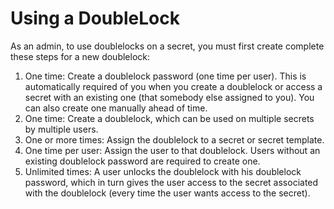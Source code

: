 [title]: # (Using a DoubleLock )
[tags]: # (DoubleLock)
[priority]: # (80)

# Using a DoubleLock

As an admin, to use doublelocks on a secret, you must first create complete these steps for a new doublelock:

1. One time: Create a doublelock password (one time per user). This is automatically required of you when you create a doublelock or access a secret with an existing one (that somebody else assigned to you). You can also create one manually ahead of time.
1. One time: Create a doublelock, which can be used on multiple secrets by multiple users.
1. One or more times: Assign the doublelock to a secret or secret template.
1. One time per user: Assign the user to that doublelock. Users without an existing doublelock password are required to create one.
1. Unlimited times: A user unlocks the doublelock with his doublelock password, which in turn gives the user access to the secret associated with the doublelock (every time the user wants access to the secret).
